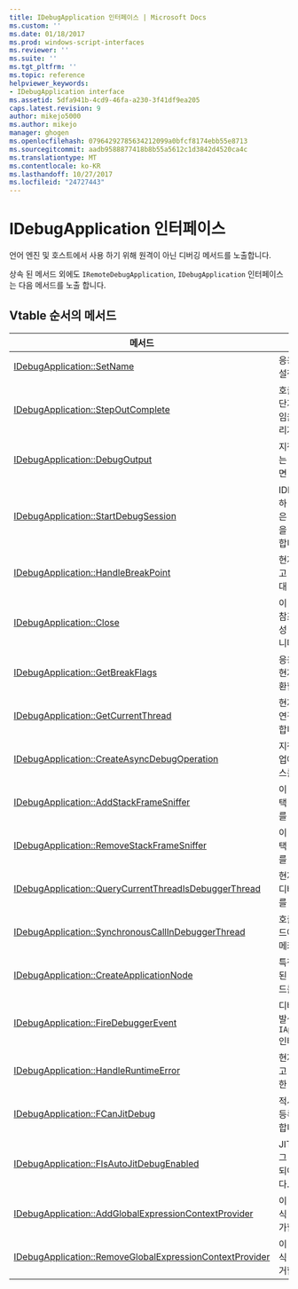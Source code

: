 ```yaml
---
title: IDebugApplication 인터페이스 | Microsoft Docs
ms.custom: ''
ms.date: 01/18/2017
ms.prod: windows-script-interfaces
ms.reviewer: ''
ms.suite: ''
ms.tgt_pltfrm: ''
ms.topic: reference
helpviewer_keywords:
- IDebugApplication interface
ms.assetid: 5dfa941b-4cd9-46fa-a230-3f41df9ea205
caps.latest.revision: 9
author: mikejo5000
ms.author: mikejo
manager: ghogen
ms.openlocfilehash: 07964292785634212099a0bfcf8174ebb55e8713
ms.sourcegitcommit: aadb9588877418b8b55a5612c1d3842d4520ca4c
ms.translationtype: MT
ms.contentlocale: ko-KR
ms.lasthandoff: 10/27/2017
ms.locfileid: "24727443"
---
```

# <a name="idebugapplication-interface"></a>IDebugApplication 인터페이스
언어 엔진 및 호스트에서 사용 하기 위해 원격이 아닌 디버깅 메서드를 노출합니다.  
  
 상속 된 메서드 외에도 `IRemoteDebugApplication`, `IDebugApplication` 인터페이스는 다음 메서드를 노출 합니다.  
  
## <a name="methods-in-vtable-order"></a>Vtable 순서의 메서드  
  
|메서드|설명|  
|------------|-----------------|  
|[IDebugApplication::SetName](../../winscript/reference/idebugapplication-setname.md)|응용 프로그램의 이름을 설정합니다.|  
|[IDebugApplication::StepOutComplete](../../winscript/reference/idebugapplication-stepoutcomplete.md)|호출자에 게 반환 단일 단계 모드에서 언어 엔진 임을 프로세스 디버그 관리자에 알립니다.|  
|[IDebugApplication::DebugOutput](../../winscript/reference/idebugapplication-debugoutput.md)|지정된 된 문자열을 IDE는 디버거에서 표시할 하면 됩니다.|  
|[IDebugApplication::StartDebugSession](../../winscript/reference/idebugapplication-startdebugsession.md)|IDE 기본 디버거를 시작 하 고 아직 연결 되지 않은 경우이 응용 프로그램을 디버그 세션에 연결 합니다.|  
|[IDebugApplication::HandleBreakPoint](../../winscript/reference/idebugapplication-handlebreakpoint.md)|현재 스레드를 차단 하 고 IDE 디버거 중단점에 대 한 알림을 보냅니다.|  
|[IDebugApplication::Close](../../winscript/reference/idebugapplication-close.md)|이 응용 프로그램을 모든 참조를 해제 하 고 비활성 상태를 입력 하면 됩니다.|  
|[IDebugApplication::GetBreakFlags](../../winscript/reference/idebugapplication-getbreakflags.md)|응용 프로그램에 대 한 현재 나누기 플래그를 반환합니다.|  
|[IDebugApplication::GetCurrentThread](../../winscript/reference/idebugapplication-getcurrentthread.md)|현재 실행 중인 스레드와 연결 된 스레드를 반환 합니다.|  
|[IDebugApplication::CreateAsyncDebugOperation](../../winscript/reference/idebugapplication-createasyncdebugoperation.md)|지정 된 동기 디버그 작업에 대 한 비동기 액세스를 제공합니다.|  
|[IDebugApplication::AddStackFrameSniffer](../../winscript/reference/idebugapplication-addstackframesniffer.md)|이 응용 프로그램에는 스택 프레임 열거자 공급자를 추가합니다.|  
|[IDebugApplication::RemoveStackFrameSniffer](../../winscript/reference/idebugapplication-removestackframesniffer.md)|이 응용 프로그램에서 스택 프레임 열거자 공급자를 제거합니다.|  
|[IDebugApplication::QueryCurrentThreadIsDebuggerThread](../../winscript/reference/idebugapplication-querycurrentthreadisdebuggerthread.md)|현재 실행 중인 스레드 디버거 스레드 인지 여부를 확인 합니다.|  
|[IDebugApplication::SynchronousCallInDebuggerThread](../../winscript/reference/idebugapplication-synchronouscallindebuggerthread.md)|호출자에 게 디버거 스레드에서 코드를 실행 하는 메커니즘을 제공 합니다.|  
|[IDebugApplication::CreateApplicationNode](../../winscript/reference/idebugapplication-createapplicationnode.md)|특정 문서 공급자와 연결 된 새 응용 프로그램 노드를 만듭니다.|  
|[IDebugApplication::FireDebuggerEvent](../../winscript/reference/idebugapplication-firedebuggerevent.md)|디버거의 일반 이벤트가 발생 `IApplicationDebugger` 인터페이스입니다.|  
|[IDebugApplication::HandleRuntimeError](../../winscript/reference/idebugapplication-handleruntimeerror.md)|현재 스레드를 차단 하 고 IDE 디버거 오류에 대 한 알림을 보냅니다.|  
|[IDebugApplication::FCanJitDebug](../../winscript/reference/idebugapplication-fcanjitdebug.md)|적시에 (JIT) 디버거에 등록 되어 있는지 확인 합니다.|  
|[IDebugApplication::FIsAutoJitDebugEnabled](../../winscript/reference/idebugapplication-fisautojitdebugenabled.md)|JIT 디버거가 자동 디버그 단순 호스트에 등록 되어 있는지 확인 합니다.|  
|[IDebugApplication::AddGlobalExpressionContextProvider](../../winscript/reference/idebugapplication-addglobalexpressioncontextprovider.md)|이 응용 프로그램 글로벌 식 컨텍스트 공급자를 추가합니다.|  
|[IDebugApplication::RemoveGlobalExpressionContextProvider](../../winscript/reference/idebugapplication-removeglobalexpressioncontextprovider.md)|이 응용 프로그램 글로벌 식 컨텍스트 공급자를 제거합니다.|